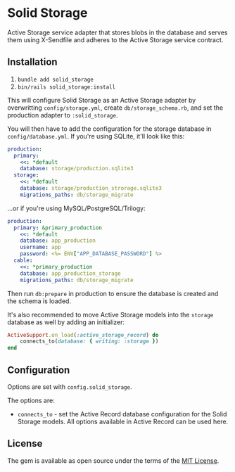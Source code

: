 # Solid Storage

Active Storage service adapter that stores blobs in the database and serves
them using X-Sendfile and adheres to the Active Storage service contract.

## Installation

1. `bundle add solid_storage`
2. `bin/rails solid_storage:install`

This will configure Solid Storage as an Active Storage adapter by overwritting `config/storage.yml`, create `db/storage_schema.rb`, and set the production adapter to `:solid_storage`.

You will then have to add the configuration for the storage database in `config/database.yml`. If you're using SQLite, it'll look like this:

```yaml
production:
  primary:
    <<: *default
    database: storage/production.sqlite3
  storage:
    <<: *default
    database: storage/production_strorage.sqlite3
    migrations_paths: db/storage_migrate
```

...or if you're using MySQL/PostgreSQL/Trilogy:

```yaml
production:
  primary: &primary_production
    <<: *default
    database: app_production
    username: app
    password: <%= ENV["APP_DATABASE_PASSWORD"] %>
  cable:
    <<: *primary_production
    database: app_production_storage
    migrations_paths: db/storage_migrate
```

Then run `db:prepare` in production to ensure the database is created and the schema is loaded.

It's also recommended to move Active Storage models into the `storage` database
as well by adding an initializer:
```ruby
ActiveSupport.on_load(:active_storage_record) do
    connects_to(database: { writing: :storage })
end
```

## Configuration

Options are set with `config.solid_storage`.

The options are:

- `connects_to` - set the Active Record database configuration for the Solid Storage models. All options available in Active Record can be used here.

## License
The gem is available as open source under the terms of the [MIT License](https://opensource.org/licenses/MIT).

